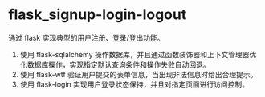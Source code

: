 # flask_signup-login-logout

通过 flask 实现典型的用户注册、登录/登出功能。

1. 使用 flask-sqlalchemy 操作数据库，并且通过函数装饰器和上下文管理器优化数据库操作，实现指定默认查询条件和操作失败自动回退。
2. 使用 flask-wtf 验证用户提交的表单信息，当出现非法信息时给出合理提示。
3. 使用 flask-login 实现用户登录状态保持，并且对指定页面进行访问控制。
